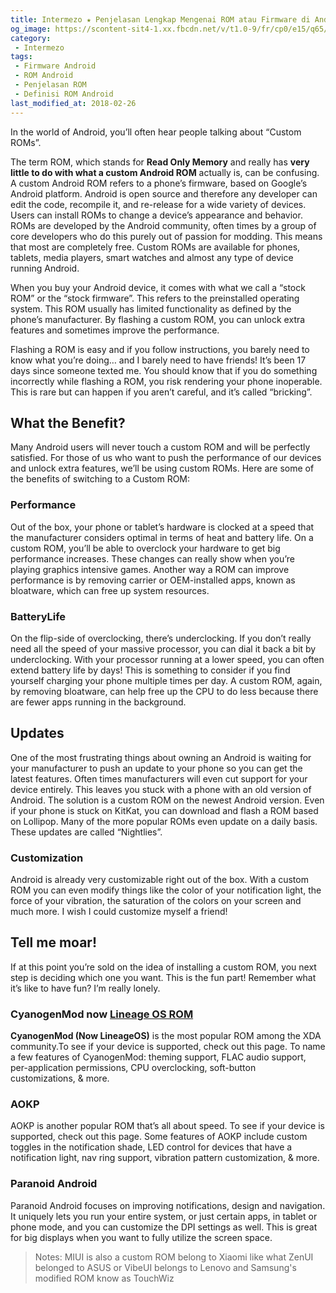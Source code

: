 ```yaml
---
title: Intermezo ★ Penjelasan Lengkap Mengenai ROM atau Firmware di Android
og_image: https://scontent-sit4-1.xx.fbcdn.net/v/t1.0-9/fr/cp0/e15/q65/17629721_1586658458015719_9019495323575275989_n.jpg
category:
 - Intermezo
tags:
 - Firmware Android
 - ROM Android
 - Penjelasan ROM
 - Definisi ROM Android
last_modified_at: 2018-02-26
---
```

In the world of Android, you’ll often hear people talking about “Custom ROMs”. 

The term ROM, which stands for **Read Only Memory** and really has **very little to do with what a custom Android ROM** actually is, can be confusing. A custom Android ROM refers to a phone’s firmware, based on Google’s Android platform. Android is open source and therefore any developer can edit the code, recompile it, and re-release for a wide variety of devices. Users can install ROMs to change a device’s appearance and behavior. ROMs are developed by the Android community, often times by a group of core developers who do this purely out of passion for modding. This means that most are completely free. Custom ROMs are available for phones, tablets, media players, smart watches and almost any type of device running Android.

When you buy your Android device, it comes with what we call a “stock ROM” or the “stock firmware”. This refers to the preinstalled operating system. This ROM usually has limited functionality as defined by the phone’s manufacturer. By flashing a custom ROM, you can unlock extra features and sometimes improve the performance.

Flashing a ROM is easy and if you follow instructions, you barely need to know what you’re doing… and I barely need to have friends! It’s been 17 days since someone texted me. You should know that if you do something incorrectly while flashing a ROM, you risk rendering your phone inoperable. This is rare but can happen if you aren’t careful, and it’s called “bricking”.

## What the Benefit?

Many Android users will never touch a custom ROM and will be perfectly satisfied. For those of us who want to push the performance of our devices and unlock extra features, we’ll be using custom ROMs. Here are some of the benefits of switching to a Custom ROM:

### Performance

Out of the box, your phone or tablet’s hardware is clocked at a speed that the manufacturer considers optimal in terms of heat and battery life. On a custom ROM, you’ll be able to overclock your hardware to get big performance increases. These changes can really show when you’re playing graphics intensive games. Another way a ROM can improve performance is by removing carrier or OEM-installed apps, known as bloatware, which can free up system resources.

### BatteryLife

On the flip-side of overclocking, there’s underclocking. If you don’t really need all the speed of your massive processor, you can dial it back a bit by underclocking. With your processor running at a lower speed, you can often extend battery life by days! This is something to consider if you find yourself charging your phone multiple times per day. A custom ROM, again, by removing bloatware, can help free up the CPU to do less because there are fewer apps running in the background.

## Updates

One of the most frustrating things about owning an Android is waiting for your manufacturer to push an update to your phone so you can get the latest features. Often times manufacturers will even cut support for your device entirely. This leaves you stuck with a phone with an old version of Android. The solution is a custom ROM on the newest Android version. Even if your phone is stuck on KitKat, you can download and flash a ROM based on Lollipop. Many of the more popular ROMs even update on a daily basis. These updates are called “Nightlies”.

### Customization

Android is already very customizable right out of the box. With a custom ROM you can even modify things like the color of your notification light, the force of your vibration, the saturation of the colors on your screen and much more. I wish I could customize myself a friend!

## Tell me moar!

If at this point you’re sold on the idea of installing a custom ROM, you next step is deciding which one you want. This is the fun part! Remember what it’s like to have fun? I’m really lonely.

### CyanogenMod now [Lineage OS ROM](https://www.lineageosrom.net)

**CyanogenMod (Now LineageOS)** is the most popular ROM among the XDA community.To see if your device is supported, check out this page. To name a few features of CyanogenMod: theming support, FLAC audio support, per-application permissions, CPU overclocking, soft-button customizations, & more.

### AOKP

AOKP is another popular ROM that’s all about speed. To see if your device is supported, check out this page. Some features of AOKP include custom toggles in the notification shade, LED control for devices that have a notification light, nav ring support, vibration pattern customization, & more.

### Paranoid Android

Paranoid Android focuses on improving notifications, design and navigation. It uniquely lets you run your entire system, or just certain apps, in tablet or phone mode, and you can customize the DPI settings as well. This is great for big displays when you want to fully utilize the screen space.

> Notes: MIUI is also a custom ROM belong to Xiaomi like what ZenUI belonged to ASUS or VibeUI belongs to Lenovo and Samsung's modified ROM know as TouchWiz
